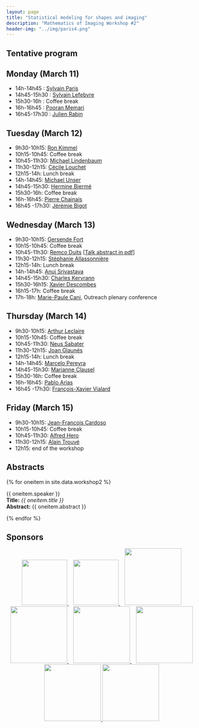 ```yaml
---
layout: page
title: "Statistical modeling for shapes and imaging"
description: "Mathematics of Imaging Workshop #2"
header-img: "../img/paris4.png"
---
```


Tentative program
-------------

Monday (March 11)
-------------

- 14h-14h45 : [Sylvain Paris](https://people.csail.mit.edu/sparis/)
- 14h45-15h30 : [Sylvain Lefebvre](http://www.antexel.com/sylefeb/research/)
- 15h30-16h : Coffee break 
- 16h-16h45 : [Pooran Memari](http://www.lix.polytechnique.fr/~memari/)
- 16h45-17h30 : [Julien Rabin](https://sites.google.com/site/rabinjulien/)


Tuesday (March 12)
-------------
- 9h30-10h15: [Ron Kimmel](http://www.cs.technion.ac.il/~ron/) 
- 10h15-10h45: Coffee break 
- 10h45-11h30: [Michael Lindenbaum](http://www.cs.technion.ac.il/~mic/)
- 11h30-12h15: [Cécile Louchet](http://www.univ-orleans.fr/mapmo/membres/louchet/)
- 12h15-14h: Lunch break
- 14h-14h45: [Michael Unser](http://bigwww.epfl.ch/unser/)
- 14h45-15h30: [Hermine Biermé](http://www-math.sp2mi.univ-poitiers.fr/%7Ehbierme/)
- 15h30-16h: Coffee break 
- 16h-16h45: [Pierre Chainais](http://pierrechainais.ec-lille.fr)
- 16h45 -17h30: [Jérémie Bigot](https://sites.google.com/site/webpagejbigot/)

Wednesday (March 13)
-------------
- 9h30-10h15: [Gersende Fort](https://www.math.univ-toulouse.fr/~gfort/)
- 10h15-10h45: Coffee break 
- 10h45-11h30: [Remco Duits](http://bmia.bmt.tue.nl/people/RDuits/) [[Talk abstract in pdf](./abstracts/abstractIHPworkshop2.pdf)]
- 11h30-12h15: [Stéphanie Allassonnière](https://sites.google.com/site/stephanieallassonniere/)
- 12h15-14h: Lunch break
- 14h-14h45: [Anuj Srivastava](https://ani.stat.fsu.edu/~anuj/)
- 14h45-15h30: [Charles Kervrann](http://www.irisa.fr/vista/Equipe/People/Charles.Kervrann.english.html)
- 15h30-16h15: [Xavier Descombes](https://www-sop.inria.fr/members/Xavier.Descombes/)
- 16h15-17h: Coffee break 
- 17h-18h: [Marie-Paule Cani](https://www.lix.polytechnique.fr/stream/members/marie-paule-cani/), Outreach plenary conference 

Thursday (March 14)
--------------
- 9h30-10h15: [Arthur Leclaire](https://www.math.u-bordeaux.fr/~aleclaire/)
- 10h15-10h45: Coffee break 
- 10h45-11h30: [Neus Sabater](https://www.technicolor.com/neus-sabater)
- 11h30-12h15: [Joan Glaunés](http://www.mi.parisdescartes.fr/~glaunes/)
- 12h15-14h: Lunch break
- 14h-14h45: [Marcelo Pereyra](http://www.macs.hw.ac.uk/~mp71/) 
- 14h45-15h30: [Marianne Clausel](https://sites.google.com/site/marianneclausel/)
- 15h30-16h: Coffee break 
- 16h-16h45: [Pablo Arias](http://gpi.upf.edu/profile/211)
- 16h45 -17h30: [François-Xavier Vialard](https://www.ceremade.dauphine.fr/%7Evialard/)

Friday (March 15)
--------------
- 9h30-10h15: [Jean-Francois Cardoso]()
- 10h15-10h45: Coffee break 
- 10h45-11h30: [Alfred Hero](https://hero.engin.umich.edu) 
- 11h30-12h15: [Alain Trouvé](http://atrouve.perso.math.cnrs.fr)
- 12h15: end of the workshop


Abstracts
--------

{% for oneitem in site.data.workshop2 %}
<p>
  {{ oneitem.speaker }}<br/>
  <b>Title:</b> <i>{{ oneitem.title }}</i><br/>
  <b>Abstract:</b> {{ oneitem.abstract }}
</p>
{% endfor %}



Sponsors
-----

<p align="center">

<a href="http://www.ihp.fr">
<img width="120" src="../../img/logo-ihp.jpg"/>
</a>&nbsp;&nbsp;

<a href="http://www.cnrs.fr/">
<img width="120" src="../../img/logo-cnrs.png"/>
</a>&nbsp;&nbsp;

<a href="http://www.u-psud.fr/fr/index.html">
<img width="150" src="../../img/logo-paris-sud.png"/>
</a>

<br/>

<a href="https://www.sciencesmaths-paris.fr/">
<img width="150" src="../../img/logo-fsmp.png"/>
</a>&nbsp;&nbsp;

<a href="http://www.upmc.fr/">
<img width="150" src="../../img/logo-upmc.png"/>
</a>&nbsp;&nbsp;

<a href="https://www.cimpa.info/">
<img width="150" src="../../img/logo-cimpa.png"/>
</a>

<br/>

<a href="http://gdr-mia.math.cnrs.fr/">
<img width="150" src="../../img/logo-mia.png"/>
</a>

<a href="http://www.gpeyre.com/noria/">
<img width="150" src="../../img/logo-erc.jpg"/>
</a>


</p>
